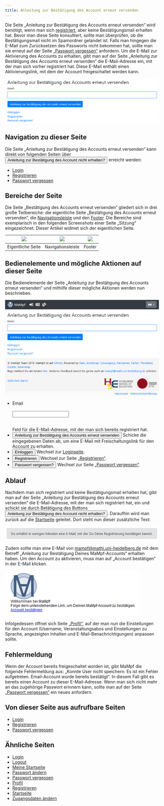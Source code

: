 ```yaml
---
title: Anleitung zur Bestätigung des Account erneut versenden
---
```


Die Seite „Anleitung zur Bestätigung des Accounts erneut versenden“ wird benötigt, wenn man sich [registriert](registration.md), aber keine Bestätigungsmail erhalten hat. Bevor man diese Seite konsultiert, sollte man überprüfen, ob die Bestätigungsmail nicht im Spamordner gelandet ist. Falls man hingegen die E-Mail zum Zurücksetzen des Passworts nicht bekommen hat, sollte man sie erneut auf der Seite [„Passwort vergessen“](password-forgotten.md) anfordern. Um die E-Mail zur Aktivierung des Accounts zu erhalten, gibt man auf der Seite „Anleitung zur Bestätigung des Accounts erneut versenden“ die E-Mail-Adresse ein, mit der man sich vorher registriert hat. Diese E-Mail enthält einen Aktivierungslink, mit dem der Account freigeschaltet werden kann.

![](/img/Anleitung_zur_Bestaetigung_thumb.png)

## Navigation zu dieser Seite
Die Seite „Anleitung zur Bestätigung des Accounts erneut versenden“ kann direkt von folgenden Seiten über <button name="button">Anleitung zur Bestätigung des Account nicht erhalten?</button> erreicht werden:

* [Login](login.md)
* [Registrieren](registration.md)
* [Passwort vergessen](password-forgotten.md)

## Bereiche der Seite
Die Seite „Bestätigung des Accounts erneut versenden“ gliedert sich in drei große Teilbereiche: die eigentliche Seite „Bestätigung des Accounts erneut versenden“, die [Navigationsleiste](nav-bar.md) und den [Footer](footer.md). Die Bereiche sind exemplarisch in den folgenden Screenshots einer Seite „Sitzung“ eingezeichnet. Dieser Artikel widmet sich der eigentlichen Seite.

|<img src="https://media.githubusercontent.com/media/MaMpf-HD/mampf/docs/docs/static/img/Eigentliche_Seite_keine_Sidebar.png" height="300"/> |<img src="https://media.githubusercontent.com/media/MaMpf-HD/mampf/docs/docs/static/img/Navigationsleiste_keine_Sidebar.png" height="300"/>  | <img src="https://media.githubusercontent.com/media/MaMpf-HD/mampf/docs/docs/static/img/Footer_keine_Sidebar.png" height="300"/>|
|:---: | :---: | :---:|
|Eigentliche Seite|Navigationsleiste|Footer|

## Bedienelemente und mögliche Aktionen auf dieser Seite
Die Bedienelemente der Seite „Anleitung zur Bestätigung des Accounts erneut versenden“ und mithilfe dieser mögliche Aktionen werden nun beschrieben.

![](/img/Anleitung_zur_Bestaetigung.png)

* <form>
     <p>
        <label for="fname">Email</label><br></br>
        <input type="text" id="fname" name="fname"></input><br></br>
     </p>
  </form>
  Feld für die E-Mail-Adresse, mit der man sich bereits registriert hat.
* <button name="button">Anleitung zur Bestätigung des Accounts erneut versenden</button> Schicke die eingegebenen Daten ab, um eine E-Mail mit Freischaltungslink für den Account zu erhalten.
* <form action="/mampf/de/docs/login"><input type="submit" value="Einloggen"/> Wechsel zur <a href="/mampf/de/docs/login "target="_self">Loginseite</a>.</form>
* <form action="/mampf/de/docs/registration"><input type="submit" value="Registrieren"/> Wechsel zur Seite <a href="/mampf/de/docs/registration "target="_self">„Registrieren“</a>.</form>
* <form action="/mampf/de/docs/password-forgotten"><input type="submit" value="Passwort vergessen?"/> Wechsel zur Seite <a href="/mampf/de/docs/password-forgotten "target="_self">„Passwort vergessen“</a>.</form>

## Ablauf
Nachdem man sich registriert und keine Bestätigungsmail erhalten hat, gibt man auf der Seite „Anleitung zur Bestätigung des Accounts erneut versenden“ die E-Mail-Adresse, mit der man sich registriert hat, ein und schickt sie durch Betätigung des Buttons <a href="/mampf/de/docs/home-page" target="_self"><button name="button">Anleitung zur Bestätigung des Account nicht erhalten?</button></a>. Daraufhin wird man zurück auf die [Startseite](home-page.md) geleitet. Dort steht nun dieser zusätzliche Text:

![](/img/Registriert2.png)

Zudem sollte man eine E-Mail von mampf@mathi.uni-heidelberg.de mit dem Betreff „Anleitung zur Bestätigung Deines MaMpf-Accounts“ erhalten haben. Um den Account zu aktivieren, muss man auf „Account bestätigen“ in der E-Mail klicken.

![](/img/Mail_Account_bestaetigen.png)

Infolgedessen öffnet sich Seite [„Profil“](profile.md), auf der man nun die Einstellungen für den Account (Username, Veranstaltungsabos und Einstellungen zu Sprache, angezeigten Inhalten und E-Mail-Benachrichtigungen) anpassen sollte.

## Fehlermeldung
Wenn der Account bereits freigeschaltet worden ist, gibt MaMpf die folgende Fehlermeldung aus: „Konnte User nicht speichern: Es ist ein Fehler aufgetreten. Email-Account wurde bereits bestätigt“. In diesem Fall gibt es bereits einen Account zu dieser E-Mail-Adresse. Wenn man sich nicht mehr an das zugehörige Passwort erinnern kann, sollte man auf der Seite [„Passwort vergessen“](password-forgotten.md) ein neues anfordern.

## Von dieser Seite aus aufrufbare Seiten
* [Login](login.md)
* [Registrieren](registration.md)
* [Passwort vergessen](password-forgotten.md)

## Ähnliche Seiten
* [Login](login.md)
* [Logout](logout.md)
* [Meine Startseite](my-home-page.md)
* [Passwort ändern](change-password.md)
* [Passwort vergessen](password-forgotten.md)
* [Profil](profile.md)
* [Registrieren](registration.md)
* [Startseite](home-page.md)
* [Zugangsdaten ändern](change-login-data.md)
